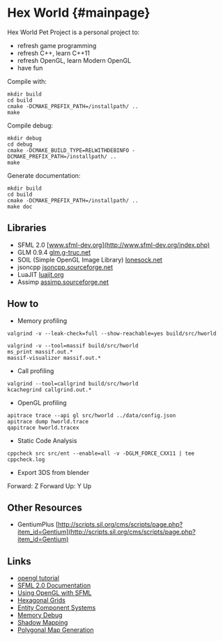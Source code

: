 Hex World                         {#mainpage}
=========

Hex World Pet Project is a personal project to:

- refresh game programming
- refresh C++, learn C++11
- refresh OpenGL, learn Modern OpenGL
- have fun


Compile with:
~~~~~~~~~~~~~~~~~~~~~
mkdir build
cd build
cmake -DCMAKE_PREFIX_PATH=/installpath/ ..
make
~~~~~~~~~~~~~~~~~~~~~

Compile debug:
~~~~~~~~~~~~~~~~~~~~~
mkdir debug
cd debug
cmake -DCMAKE_BUILD_TYPE=RELWITHDEBINFO -DCMAKE_PREFIX_PATH=/installpath/ ..
make
~~~~~~~~~~~~~~~~~~~~~

Generate documentation:
~~~~~~~~~~~~~~~~~~~~~
mkdir build
cd build
cmake -DCMAKE_PREFIX_PATH=/installpath/ ..
make doc
~~~~~~~~~~~~~~~~~~~~~

Libraries
---------

 * SFML 2.0 [www.sfml-dev.org](http://www.sfml-dev.org/index.php)
 * GLM 0.9.4 [glm.g-truc.net](http://glm.g-truc.net/api-0.9.4/index.html)
 * SOIL (Simple OpenGL Image Library) [lonesock.net](http://lonesock.net/soil.html)
 * jsoncpp [jsoncpp.sourceforge.net](http://jsoncpp.sourceforge.net)
 * LuaJIT [luajit.org](http://luajit.org)
 * Assimp [assimp.sourceforge.net](http://assimp.sourceforge.net/lib_html/index.html)

How to
------

 * Memory profiling

~~~~~~~~~~~~~~~~~~~~~
valgrind -v --leak-check=full --show-reachable=yes build/src/hworld
~~~~~~~~~~~~~~~~~~~~~

~~~~~~~~~~~~~~~~~~~~~
valgrind -v --tool=massif build/src/hworld
ms_print massif.out.*
massif-visualizer massif.out.*
~~~~~~~~~~~~~~~~~~~~~

 * Call profiling

~~~~~~~~~~~~~~~~~~~~~
valgrind --tool=callgrind build/src/hworld
kcachegrind callgrind.out.*
~~~~~~~~~~~~~~~~~~~~~

 * OpenGL profiling

~~~~~~~~~~~~~~~~~~~~~
apitrace trace --api gl src/hworld ../data/config.json
apitrace dump hworld.trace
qapitrace hworld.tracex
~~~~~~~~~~~~~~~~~~~~~

 * Static Code Analysis

~~~~~~~~~~~~~~~~~~~~~
cppcheck src src/ent --enable=all -v -DGLM_FORCE_CXX11 | tee cppcheck.log
~~~~~~~~~~~~~~~~~~~~~

 * Export 3DS from blender

Forward: Z Forward
Up: Y Up

Other Resources
---------------

 * GentiumPlus [http://scripts.sil.org/cms/scripts/page.php?item_id=Gentium](http://scripts.sil.org/cms/scripts/page.php?item_id=Gentium)

Links
-----

 * [opengl tutorial](http://www.opengl-tutorial.org/)
 * [SFML 2.0 Documentation](http://www.sfml-dev.org/documentation/2.0/)
 * [Using OpenGL with SFML](http://www.sfml-dev.org/tutorials/2.0/window-opengl.php)
 * [Hexagonal Grids](http://www.redblobgames.com/grids/hexagons/)
 * [Entity Component Systems]()
 * [Memory Debug](https://techtalk.intersec.com/2013/12/memory-part-5-debugging-tools/)
 * [Shadow Mapping](http://www.opengl-tutorial.org/intermediate-tutorials/tutorial-16-shadow-mapping/)
 * [Polygonal Map Generation](http://www-cs-students.stanford.edu/~amitp/game-programming/polygon-map-generation/)
